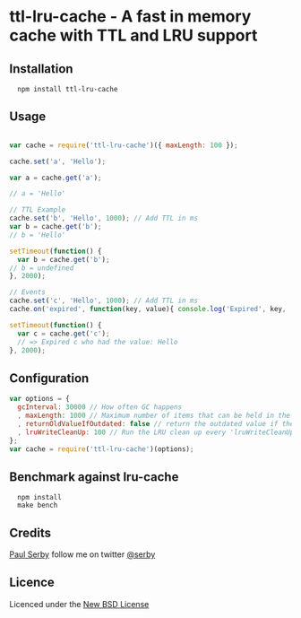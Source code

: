 # ttl-lru-cache - A fast in memory cache with TTL and LRU support

## Installation

      npm install ttl-lru-cache

## Usage

```js

var cache = require('ttl-lru-cache')({ maxLength: 100 });

cache.set('a', 'Hello');

var a = cache.get('a');

// a = 'Hello'

// TTL Example
cache.set('b', 'Hello', 1000); // Add TTL in ms
var b = cache.get('b');
// b = 'Hello'

setTimeout(function() {
  var b = cache.get('b');
// b = undefined
}, 2000);

// Events
cache.set('c', 'Hello', 1000); // Add TTL in ms
cache.on('expired', function(key, value){ console.log('Expired', key, 'who had the value:', value); });

setTimeout(function() {
  var c = cache.get('c');
  // => Expired c who had the value: Hello
}, 2000);

```

## Configuration

```javascript
var options = {
  gcInterval: 30000 // How often GC happens
  , maxLength: 1000 // Maximum number of items that can be held in the cache by default.
  , returnOldValueIfOutdated: false // return the outdated value if the value has expired - default: return undefined
  , lruWriteCleanUp: 100 // Run the LRU clean up every 'lruWriteCleanUp' writes
};
var cache = require('ttl-lru-cache')(options);
```

## Benchmark against lru-cache

      npm install
      make bench

## Credits
[Paul Serby](https://github.com/serby/) follow me on twitter [@serby](http://twitter.com/serby)

## Licence
Licenced under the [New BSD License](http://opensource.org/licenses/bsd-license.php)
